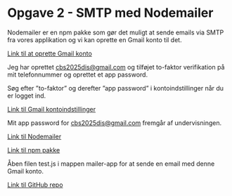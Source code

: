 # Opgave 2 - SMTP med Nodemailer

Nodemailer er en npm pakke som gør det muligt at sende emails via SMTP fra vores applikation og vi kan oprette en Gmail konto til det.

[Link til at oprette Gmail konto](https://accounts.google.com/signin)

Jeg har oprettet cbs2025dis@gmail.com og tilføjet to-faktor verifikation på mit telefonnummer og oprettet et app password. 

Søg efter ”to-faktor” og derefter ”app password” i kontoindstillinger når du er logget ind.

[Link til Gmail kontoindstillinger](https://myaccount.google.com/)

Mit app password for cbs2025dis@gmail.com fremgår af undervisningen.

[Link til Nodemailer](https://nodemailer.com/)

[Link til npm pakke](https://www.npmjs.com/package/nodemailer) 

Åben filen test.js i mappen mailer-app for at sende en email med denne Gmail konto.

[Link til GitHub repo](https://github.com/mwndigi/cbs-2025)